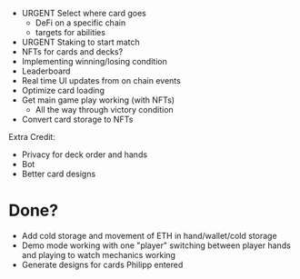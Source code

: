 * URGENT Select where card goes 
  * DeFi on a specific chain
  * targets for abilities
* URGENT Staking to start match
* NFTs for cards and decks?
* Implementing winning/losing condition
* Leaderboard
* Real time UI updates from on chain events
* Optimize card loading
* Get main game play working (with NFTs)
  * All the way through victory condition
* Convert card storage to NFTs


Extra Credit:
* Privacy for deck order and hands
* Bot
* Better card designs







# Done?

* Add cold storage and movement of ETH in hand/wallet/cold storage
* Demo mode working with one "player" switching between player hands and playing to watch mechanics working
* Generate designs for cards Philipp entered 
